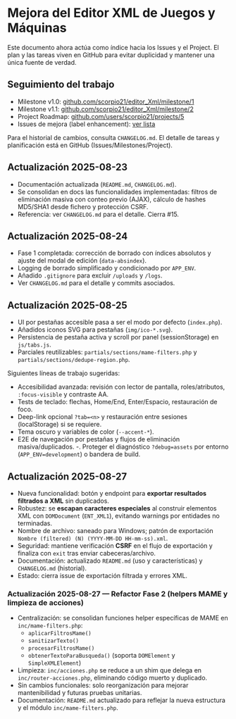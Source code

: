 # Mejora del Editor XML de Juegos y Máquinas

Este documento ahora actúa como índice hacia los Issues y el Project. El plan y las tareas viven en GitHub para evitar duplicidad y mantener una única fuente de verdad.

## Seguimiento del trabajo

- Milestone v1.0: [github.com/scorpio21/editor_Xml/milestone/1](https://github.com/scorpio21/editor_Xml/milestone/1)
- Milestone v1.1: [github.com/scorpio21/editor_Xml/milestone/2](https://github.com/scorpio21/editor_Xml/milestone/2)
- Project Roadmap: [github.com/users/scorpio21/projects/5](https://github.com/users/scorpio21/projects/5)
- Issues de mejora (label enhancement): [ver lista](https://github.com/scorpio21/editor_Xml/issues?q=is%3Aissue+label%3Aenhancement)

Para el historial de cambios, consulta `CHANGELOG.md`. El detalle de tareas y planificación está en GitHub (Issues/Milestones/Project).

## Actualización 2025-08-23

- Documentación actualizada (`README.md`, `CHANGELOG.md`).
- Se consolidan en docs las funcionalidades implementadas: filtros de eliminación masiva con conteo previo (AJAX), cálculo de hashes MD5/SHA1 desde fichero y protección CSRF.
- Referencia: ver `CHANGELOG.md` para el detalle. Cierra #15.

## Actualización 2025-08-24

- Fase 1 completada: corrección de borrado con índices absolutos y ajuste del modal de edición (`data-absindex`).
- Logging de borrado simplificado y condicionado por `APP_ENV`.
- Añadido `.gitignore` para excluir `/uploads` y `/logs`.
- Ver `CHANGELOG.md` para el detalle y commits asociados.

## Actualización 2025-08-25

- UI por pestañas accesible pasa a ser el modo por defecto (`index.php`).
- Añadidos iconos SVG para pestañas (`img/ico-*.svg`).
- Persistencia de pestaña activa y scroll por panel (sessionStorage) en `js/tabs.js`.
- Parciales reutilizables: `partials/sections/mame-filters.php` y `partials/sections/dedupe-region.php`.

Siguientes líneas de trabajo sugeridas:

- Accesibilidad avanzada: revisión con lector de pantalla, roles/atributos, `:focus-visible` y contraste AA.
- Tests de teclado: flechas, Home/End, Enter/Espacio, restauración de foco.
- Deep-link opcional `?tab=<n>` y restauración entre sesiones (localStorage) si se requiere.
- Tema oscuro y variables de color (`--accent-*`).
- E2E de navegación por pestañas y flujos de eliminación masiva/duplicados.
-. Proteger el diagnóstico `?debug=assets` por entorno (`APP_ENV=development`) o bandera de build.

## Actualización 2025-08-27

- Nueva funcionalidad: botón y endpoint para **exportar resultados filtrados a XML** sin duplicados.
- Robustez: se **escapan caracteres especiales** al construir elementos XML con `DOMDocument` (`ENT_XML1`), evitando warnings por entidades no terminadas.
- Nombre de archivo: saneado para Windows; patrón de exportación `Nombre (filtered) (N) (YYYY-MM-DD HH-mm-ss).xml`.
- Seguridad: mantiene verificación **CSRF** en el flujo de exportación y finaliza con `exit` tras enviar cabeceras/archivo.
- Documentación: actualizado `README.md` (uso y características) y `CHANGELOG.md` (historial).
- Estado: cierra issue de exportación filtrada y errores XML.

### Actualización 2025-08-27 — Refactor Fase 2 (helpers MAME y limpieza de acciones)

- Centralización: se consolidan funciones helper específicas de MAME en `inc/mame-filters.php`:
  - `aplicarFiltrosMame()`
  - `sanitizarTexto()`
  - `procesarFiltrosMame()`
  - `obtenerTextoParaBusqueda()` (soporta `DOMElement` y `SimpleXMLElement`)
- Limpieza: `inc/acciones.php` se reduce a un shim que delega en `inc/router-acciones.php`, eliminando código muerto y duplicado.
- Sin cambios funcionales: solo reorganización para mejorar mantenibilidad y futuras pruebas unitarias.
- Documentación: `README.md` actualizado para reflejar la nueva estructura y el módulo `inc/mame-filters.php`.
